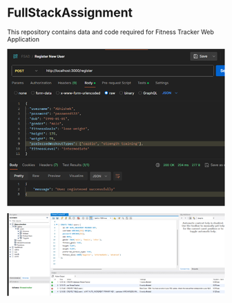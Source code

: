 # FullStackAssignment

This repository contains data and code required for Fitness Tracker Web Application


![Register Users](image.png)

![DATABASE](image-1.png)